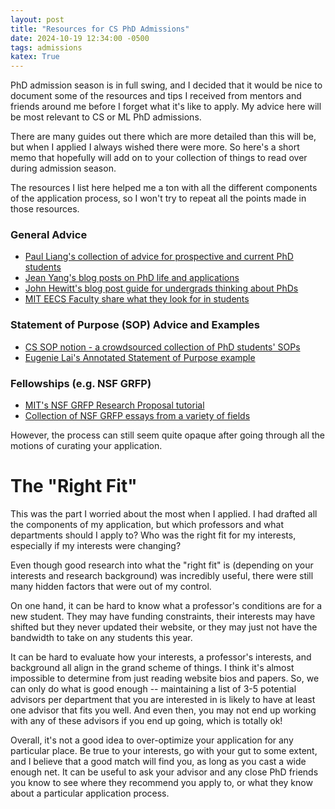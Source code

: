 ```yaml
---
layout: post
title: "Resources for CS PhD Admissions"
date: 2024-10-19 12:34:00 -0500
tags: admissions
katex: True
---
```


PhD admission season is in full swing, and I decided that it would be
nice to document some of the resources and tips I received from mentors
and friends around me before I forget what it's like to apply. My advice
here will be most relevant to CS or ML PhD admissions.

There are many guides out there which are more detailed than this
will be, but when I applied I always wished there were more. So here's a short memo that
hopefully will add on to your collection of things to read over during 
admission season.

The resources I list here helped me a ton with all the different components
of the application process, so I won't try to repeat all the points made in those resources.

### General Advice
- [Paul Liang's collection of advice for prospective and current PhD students](https://github.com/pliang279/awesome-phd-advice)
- [Jean Yang's blog posts on PhD life and applications](https://jxyzabc.blogspot.com/2008/08/cs-grad-school-part-4-applications.html)
- [John Hewitt's blog post guide for undergrads thinking about PhDs](https://nlp.stanford.edu//~johnhew//undergrad-researchers.html)
- [MIT EECS Faculty share what they look for in students](https://www.eecs.mit.edu/academics/graduate-programs/admission-process/what-faculty-members-are-looking-for-in-a-grad-school-application-essay/)

### Statement of Purpose (SOP) Advice and Examples
- [CS SOP notion - a crowdsourced collection of PhD students' SOPs](https://cs-sop.notion.site/CS-PhD-Statements-of-Purpose-df39955313834889b7ac5411c37b958d)
- [Eugenie Lai's Annotated Statement of Purpose example](https://eugenielai.github.io/posts/another-annotated-sop.html)

### Fellowships (e.g. NSF GRFP)
- [MIT's NSF GRFP Research Proposal tutorial](https://mitcommlab.mit.edu/broad/commkit/nsf-research-proposal/)
- [Collection of NSF GRFP essays from a variety of fields](https://www.alexhunterlang.com/nsf-fellowship)

However, the process can still seem quite opaque after going through all the motions
of curating your application.

# The "Right Fit"
This was the part I worried about the most when I applied.
I had drafted all the components of my application, but which professors and what departments should I apply to?
Who was the right fit for my interests, especially if my interests were changing?

Even though good research into what the "right fit" is (depending on your interests and research background) was incredibly useful, there were still many hidden factors that were out of my control. 

On one hand, it can be hard to know what a professor's conditions are for a new student.
They may have funding constraints, their interests may have shifted but they never updated their website, or they may just not have the bandwidth to take on any students this year. 

It can be hard to evaluate how your interests, a professor's interests, and background all align in the grand scheme of things. I think it's almost impossible to determine from just reading website bios and papers. So, we can only do what is good enough -- maintaining a list of 3-5 potential advisors per department that you are interested in is likely to have at least one advisor that fits you well. And even then, you may not end up working with any of these advisors if you end up going, which is totally ok!

Overall, it's not a good idea to over-optimize your application for any particular place. 
Be true to your interests, go with your gut to some extent, and I believe that a good match will find you, as long as you cast a wide enough net.
It can be useful to ask your advisor and any close PhD friends you know to see where they recommend you apply to, or what they know about a particular application process.


